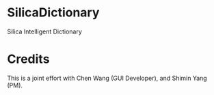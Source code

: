# SilicaDictionary
Silica Intelligent Dictionary


# Credits
This is a joint effort with Chen Wang (GUI Developer), and Shimin Yang (PM).
